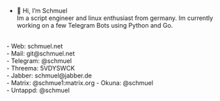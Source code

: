 - 👋 Hi, I’m Schmuel <br>
Im a script engineer and linux enthusiast from germany. Im currently working on a few Telegram Bots using Python and Go.<br>
<br>
- Web:      schmuel.net<br>
- Mail:     git@schmuel.net<br>
- Telegram: @schmuel<br>
- Threema:  5VDYSWCK<br>
- Jabber:   schmuel@jabber.de<br>
- Matrix:   @schmue1:matrix.org
- Okuna:    @schmuel<br>
- Untappd:  @schmuel

<!---
SchmueI/SchmueI is a ✨ special ✨ repository because its `README.md` (this file) appears on your GitHub profile.
You can click the Preview link to take a look at your changes.
--->
